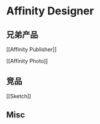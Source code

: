 # Affinity Designer






## 兄弟产品


[[Affinity Publisher]]


[[Affinity Photo]]

## 竞品

[[Sketch]]


## Misc

